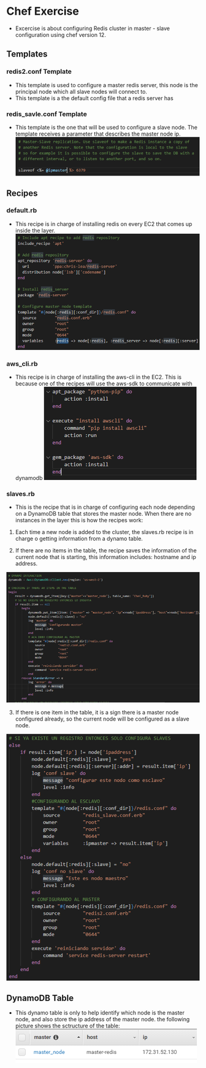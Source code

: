 # Chef Exercise
* Excercise is about configuring Redis cluster in master - slave configuration using chef version 12.

## Templates
### redis2.conf Template
* This template is used to configure a master redis server, this node is the principal node which all slave nodes will connect to.
* This template is a the default config file that a redis server has

### redis_savle.conf Template
* This template is the one that will be used to configure a slave node. The template receives a parameter that describes the master node ip.
![Drag Racing](n1.PNG)

## Recipes
### default.rb
* This recipe is in charge of installing redis on every EC2 that comes up inside the layer.
![Drag Racing](n2.PNG)

### aws_cli.rb
* This recipe is in charge of installing the aws-cli in the EC2. This is because one of the recipes will use the aws-sdk to communicate with dynamodb
![Drag Racing](n3.PNG)

### slaves.rb
* This is the recipe that is in charge of configuring each node depending on a DynamoDB table that stores the master node. When there are no instances in the layer this is how the recipes work:

1. Each time a new node is added to the cluster, the slaves.rb recipe is in charge o getting information from a dynamo table.

2. If there are no items in the table, the recipe saves the information of the current node that is starting, this information includes: hostname and ip address.

![Drag Racing](n4.PNG)

3. If there is one item in the table, it is a sign there is a master node configured already, so the current node will be configured as a slave node.

![Drag Racing](n5.PNG)

## DynamoDB Table
* This dynamo table is only to help identify which node is the master node, and also store the ip address of the master node. the following picture shows the sctructure of the table:
![Drag Racing](n6.PNG)